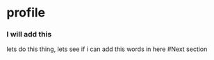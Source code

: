 # profile

### I will add this

lets do this thing, lets see if i can add this words in here
 #Next section